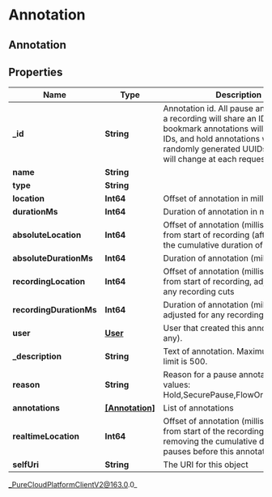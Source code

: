 # Annotation

## Annotation

## Properties

|Name | Type | Description | Notes|
|------------ | ------------- | ------------- | -------------|
| **_id** | **String** | Annotation id. All pause annotations on a recording will share an ID value, bookmark annotations will have unique IDs, and hold annotations will have randomly generated UUIDs (i.e. the ID will change at each request). | [optional] |
| **name** | **String** |  | [optional] |
| **type** | **String** |  | [optional] |
| **location** | **Int64** | Offset of annotation in milliseconds. | [optional] |
| **durationMs** | **Int64** | Duration of annotation in milliseconds. | [optional] |
| **absoluteLocation** | **Int64** | Offset of annotation (milliseconds) from start of recording (after removing the cumulative duration of all pauses). | [optional] |
| **absoluteDurationMs** | **Int64** | Duration of annotation (milliseconds). | [optional] |
| **recordingLocation** | **Int64** | Offset of annotation (milliseconds) from start of recording, adjusted for any recording cuts | [optional] |
| **recordingDurationMs** | **Int64** | Duration of annotation (milliseconds), adjusted for any recording cuts. | [optional] |
| **user** | [**User**](User) | User that created this annotation (if any). | [optional] |
| **_description** | **String** | Text of annotation. Maximum character limit is 500. | [optional] |
| **reason** | **String** | Reason for a pause annotation. Valid values: Hold,SecurePause,FlowOrQueue,Pause | [optional] |
| **annotations** | [**[Annotation]**](Annotation) | List of annotations | [optional] |
| **realtimeLocation** | **Int64** | Offset of annotation (milliseconds) from start of the recording before removing the cumulative duration of all pauses before this annotation | [optional] |
| **selfUri** | **String** | The URI for this object | [optional] |



_PureCloudPlatformClientV2@163.0.0_
